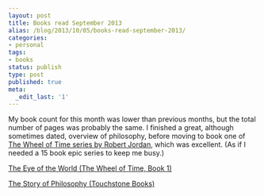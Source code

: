 ```yaml
---
layout: post
title: Books read September 2013
alias: /blog/2013/10/05/books-read-september-2013/
categories:
- personal
tags:
- books
status: publish
type: post
published: true
meta:
  _edit_last: '1'
---
```

My book count for this month was lower than previous months, but the total number of pages was probably the same. I finished a great, although sometimes dated, overview of philosophy, before moving to book one of <a title="Wikipedia: The Wheel of Time" href="http://en.wikipedia.org/wiki/The_Wheel_of_Time">The Wheel of Time series by Robert Jordan</a>, which was excellent. (As if I needed a 15 book epic series to keep me busy.)

<a href="http://www.amazon.com/gp/product/0812511816/ref=as_li_ss_tl?ie=UTF8&amp;camp=1789&amp;creative=390957&amp;creativeASIN=0812511816&amp;linkCode=as2&amp;tag=theven01-20">The Eye of the World (The Wheel of Time, Book 1)</a><img style="border: none !important; margin: 0px !important;" alt="" src="http://ir-na.amazon-adsystem.com/e/ir?t=theven01-20&amp;l=as2&amp;o=1&amp;a=0812511816" width="1" height="1" border="0" />

<a href="http://www.amazon.com/gp/product/067120159X/ref=as_li_ss_tl?ie=UTF8&amp;camp=1789&amp;creative=390957&amp;creativeASIN=067120159X&amp;linkCode=as2&amp;tag=theven01-20">The Story of Philosophy (Touchstone Books)</a><img style="border: none !important; margin: 0px !important;" alt="" src="http://ir-na.amazon-adsystem.com/e/ir?t=theven01-20&amp;l=as2&amp;o=1&amp;a=067120159X" width="1" height="1" border="0" />
